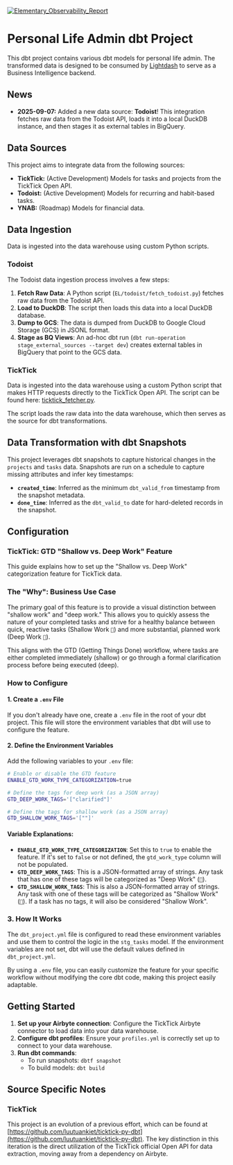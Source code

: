 [![Elementary_Observability_Report](https://img.shields.io/badge/Elementary_Observability_Report-online-green)](https://storage.googleapis.com/life_admin_edr/index.html#/report/dashboard)
# Personal Life Admin dbt Project

This dbt project contains various dbt models for personal life admin. The transformed data is designed to be consumed by [Lightdash](https://www.lightdash.com/) to serve as a Business Intelligence backend.

## News

*   **2025-09-07:** Added a new data source: **Todoist**! This integration fetches raw data from the Todoist API, loads it into a local DuckDB instance, and then stages it as external tables in BigQuery.

## Data Sources

This project aims to integrate data from the following sources:

*   **TickTick:** (Active Development) Models for tasks and projects from the TickTick Open API.
*   **Todoist:** (Active Development) Models for recurring and habit-based tasks.
*   **YNAB:** (Roadmap) Models for financial data.

## Data Ingestion

Data is ingested into the data warehouse using custom Python scripts.

### Todoist

The Todoist data ingestion process involves a few steps:

1.  **Fetch Raw Data**: A Python script (`EL/todoist/fetch_todoist.py`) fetches raw data from the Todoist API.
2.  **Load to DuckDB**: The script then loads this data into a local DuckDB database.
3.  **Dump to GCS**: The data is dumped from DuckDB to Google Cloud Storage (GCS) in JSONL format.
4.  **Stage as BQ Views**: An ad-hoc dbt run (`dbt run-operation stage_external_sources --target dev`) creates external tables in BigQuery that point to the GCS data.

### TickTick

Data is ingested into the data warehouse using a custom Python script that makes HTTP requests directly to the TickTick Open API. The script can be found here: [ticktick_fetcher.py](https://github.com/luutuankiet/life_admin_dbt/blob/incremental_run_gha/ticktick_fetcher.py).

The script loads the raw data into the data warehouse, which then serves as the source for dbt transformations.

## Data Transformation with dbt Snapshots

This project leverages dbt snapshots to capture historical changes in the `projects` and `tasks` data. Snapshots are run on a schedule to capture missing attributes and infer key timestamps:

*   **`created_time`**: Inferred as the minimum `dbt_valid_from` timestamp from the snapshot metadata.
*   **`done_time`**: Inferred as the `dbt_valid_to` date for hard-deleted records in the snapshot.

## Configuration

### TickTick: GTD "Shallow vs. Deep Work" Feature

This guide explains how to set up the "Shallow vs. Deep Work" categorization feature for TickTick data.

### The "Why": Business Use Case

The primary goal of this feature is to provide a visual distinction between "shallow work" and "deep work." This allows you to quickly assess the nature of your completed tasks and strive for a healthy balance between quick, reactive tasks (Shallow Work `🧃`) and more substantial, planned work (Deep Work `🥩`).

This aligns with the GTD (Getting Things Done) workflow, where tasks are either completed immediately (shallow) or go through a formal clarification process before being executed (deep).

### How to Configure

#### 1. Create a `.env` File

If you don't already have one, create a `.env` file in the root of your dbt project. This file will store the environment variables that dbt will use to configure the feature.

#### 2. Define the Environment Variables

Add the following variables to your `.env` file:

```bash
# Enable or disable the GTD feature
ENABLE_GTD_WORK_TYPE_CATEGORIZATION=true

# Define the tags for deep work (as a JSON array)
GTD_DEEP_WORK_TAGS='["clarified"]'

# Define the tags for shallow work (as a JSON array)
GTD_SHALLOW_WORK_TAGS='[""]'
```

#### Variable Explanations:

*   **`ENABLE_GTD_WORK_TYPE_CATEGORIZATION`**: Set this to `true` to enable the feature. If it's set to `false` or not defined, the `gtd_work_type` column will not be populated.
*   **`GTD_DEEP_WORK_TAGS`**: This is a JSON-formatted array of strings. Any task that has one of these tags will be categorized as "Deep Work" (`🥩`).
*   **`GTD_SHALLOW_WORK_TAGS`**: This is also a JSON-formatted array of strings. Any task with one of these tags will be categorized as "Shallow Work" (`🧃`). If a task has no tags, it will also be considered "Shallow Work".

### 3. How It Works

The `dbt_project.yml` file is configured to read these environment variables and use them to control the logic in the `stg_tasks` model. If the environment variables are not set, dbt will use the default values defined in `dbt_project.yml`.

By using a `.env` file, you can easily customize the feature for your specific workflow without modifying the core dbt code, making this project easily adaptable.

## Getting Started

1.  **Set up your Airbyte connection**: Configure the TickTick Airbyte connector to load data into your data warehouse.
2.  **Configure dbt profiles**: Ensure your `profiles.yml` is correctly set up to connect to your data warehouse.
3.  **Run dbt commands**:
    *   To run snapshots: `dbtf snapshot`
    *   To build models: `dbt build`

## Source Specific Notes

### TickTick

This project is an evolution of a previous effort, which can be found at [https://github.com/luutuankiet/ticktick-py-dbt](https://github.com/luutuankiet/ticktick-py-dbt). The key distinction in this iteration is the direct utilization of the TickTick official Open API for data extraction, moving away from a dependency on Airbyte.